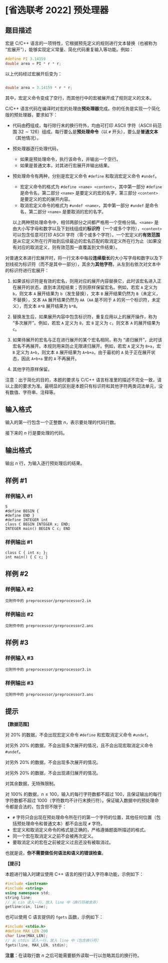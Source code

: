 # [省选联考 2022] 预处理器

## 题目描述

宏是 C/C++ 语言的一项特性，它根据预先定义的规则进行文本替换（也被称为 “宏展开”），能够实现定义常量、简化代码重复输入等功能。例如：

```cpp
#define PI 3.14159
double area = PI * r * r;
```

以上代码经过宏展开后变为：

```cpp

double area = 3.14159 * r * r;
```

其中，宏定义命令变成了空行，而其他行中的宏被展开成了规则定义的文本。

C/C++ 语言代码在编译时对宏的处理由**预处理器**完成。你的任务是实现一个简化版的预处理器，要求如下：

- 代码由**行**组成，每行除行末的换行符外，均由可打印 ASCII 字符（ASCII 码范围 $32\sim 126$）组成。每行要么是**预处理命令**（以 `#` 开头），要么是**普通文本**（其他情况）。

- 预处理器逐行处理代码，
	- 如果是预处理命令，执行该命令，并输出一个空行。
    - 如果是普通文本，对其进行宏展开并输出结果。
- 预处理命令有两种，分别是宏定义命令 `#define` 和取消宏定义命令 `#undef`。
	- 宏定义命令的格式为 `#define <name> <content>`，其中第一部分 `#define` 是命令名，第二部分 `<name>` 是要定义的宏的名字，第三部分 `<content>` 是要定义的宏的展开内容。
    - 取消宏定义命令的格式为 `#undef <name>`，其中第一部分 `#undef` 是命令名，第二部分 `<name>` 是要取消的宏的名字。
    
    以上两种预处理命令中，相邻两部分之间都严格用一个空格分隔。`<name>` 是由大小写字母和数字以及下划线组成的**标识符**（一个或多个字符），`<content>` 可以包含任意可打印 ASCII 字符（零个或多个字符）。一个宏定义的**有效范围**是从它定义所在行开始到后续最近的宏名匹配的取消定义所在行为止（如果没有对应的取消定义，则有效范围一直覆盖到文件结束）。
    
对普通文本进行宏展开时，将一行文本中每段**连续极长**的大小写字母和数字以及下划线视为标识符（而不是其中一部分），其余为**其他字符**。从左到右依次对文本中的标识符进行宏展开：
    
1. 如果该标识符是有效的宏名，则用对应的展开内容替换它，此时该宏名进入正在展开的状态，直到本流程结束；否则原样保留宏名。例如，若宏 `A` 定义为 `b`，则文本 `A` 展开结果为 `b`（发生替换），文本 `B` 展开结果仍然为 `B`（未定义，不替换），文本 `AA` 展开结果仍然为 `AA`（`AA` 是不同于 `A` 的另一个标识符，未定义），而文本 `A*B` 展开结果为 `b*B`。
    
2. 替换发生后，如果展开内容中包含标识符，重复应用以上的展开操作，称为 “多次展开”。例如，若宏 `A` 定义为 `B`，宏 `B` 定义为 `c`，则文本 `A` 的展开结果为 `c`。
    
3. 如果待展开的宏名与正在进行展开的某个宏名相同，称为 “递归展开”，此时该宏名不再展开。本规则用来防止无限递归展开。例如，若宏 `A` 定义为 `B+a`，宏 `B` 定义为 `A+b`，则文本 `A` 展开结果为 `A+b+a`，由于最初的 `A` 处于正在展开状态，因此 `A+b+a` 里的 `A` 不再展开。

4. 其他字符原样保留。

注意：出于简化的目的，本题的要求与 C/C++ 语言标准里的描述不完全一致，请以上面的要求为准。最明显的区别是本题只有标识符和其他字符两类词法单元，没有数值、字符串、注释等。

## 输入格式

输入的第一行包含一个正整数 $n$，表示要处理的代码行数。

接下来的 $n$ 行是要处理的代码。

## 输出格式

输出 $n$ 行，为输入逐行预处理后的结果。

## 样例 #1

### 样例输入 #1
```
5
#define BEGIN {
#define END }
#define INTEGER int
class C BEGIN INTEGER x; END;
INTEGER main() BEGIN C c; END
```

### 样例输出 #1

```
class C { int x; };
int main() { C c; }
```

## 样例 #2

### 样例输入 #2
```
见附件中的 preprocessor/preprocessor2.in
```

### 样例输出 #2

```
见附件中的 preprocessor/preprocessor2.ans
```

## 样例 #3

### 样例输入 #3
```
见附件中的 preprocessor/preprocessor3.in
```

### 样例输出 #3

```
见附件中的 preprocessor/preprocessor3.ans
```

## 提示

**【数据范围】**

对 $20\%$ 的数据，不会出现宏定义命令 `#define` 和宏取消定义命令 `#undef`。

对另外 $20\%$ 的数据，不会出现多次展开的情况，且不会出现宏取消定义命令 `#undef`。

对另外 $20\%$ 的数据，不会出现多次展开的情况。

对另外 $20\%$ 的数据，不会出现递归展开的情况。

对其余数据，无特殊限制。

对 $100\%$ 的数据，$n \leq 100$，输入的每行字符数都不超过 $100$，且保证输出的每行字符数都不超过 $1000$（字符数均不计行末换行符）。保证输入数据中的预处理命令都是合法的，包含但不限于：

- `#` 字符只会出现在预处理命令所在行的第一个字符的位置，其他任何位置（包括预处理命令和普通文本）都不会出现 `#` 字符。
- 宏定义和取消定义命令的格式是正确的，严格遵循题面所描述的格式。
- 同一个宏在取消定义之前不会被再次定义。
- 要取消定义的宏在之前被定义过且还没有被取消过。

也就是说，**你不需要做任何语法和语义的错误检查**。

**【提示】**

本题进行输入时建议使用 C++ 语言的按行读入字符串功能，示例如下：

```cpp
#include <iostream>
#include <string>
using namespace std;
string line;
// 从 cin 读入一行，放入 line 中（换行符被舍弃）
getline(cin, line);
```

也可以使用 C 语言提供的 `fgets` 函数，示例如下：

```cpp
#include <stdio.h>
#define MAX_LEN 200
char line[MAX_LEN];
// 从 stdin 读入一行，放入 line 中（包含换行符）
fgets(line, MAX_LEN, stdin);
```

**注意**：在读取行数 $n$ 之后可能需要额外读取一行以忽略其后的换行符。
